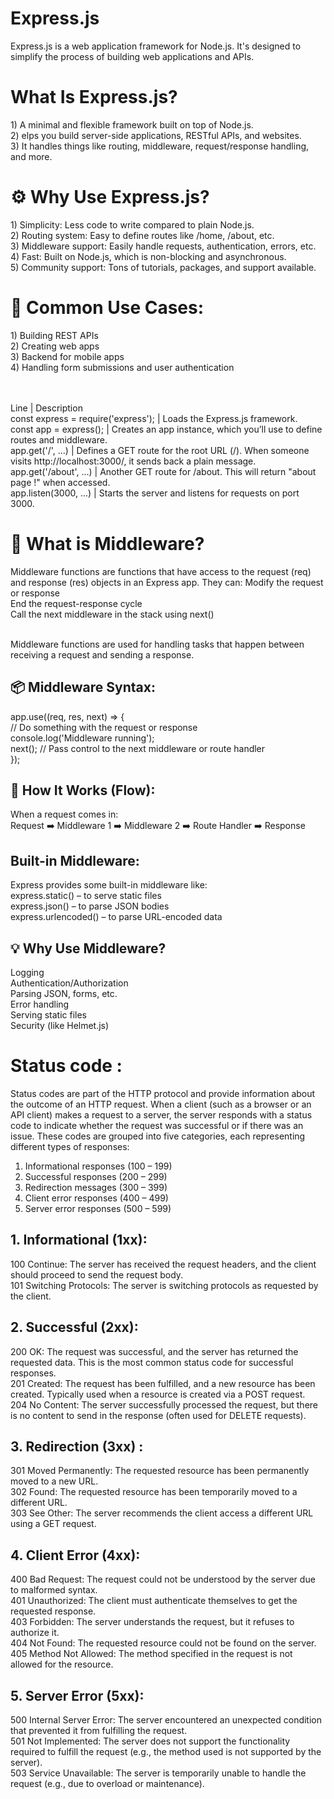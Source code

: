 <h1>Express.js</h1>
Express.js is a web application framework for Node.js. It's designed to simplify the process of building web applications and APIs.

<h1> What Is Express.js?</h1>
1) A minimal and flexible framework built on top of Node.js.<br>
2) elps you build server-side applications, RESTful APIs, and websites.<br>
3) It handles things like routing, middleware, request/response handling, and more.

<h1>⚙️ Why Use Express.js?</h1>
1) Simplicity: Less code to write compared to plain Node.js.<br>
2) Routing system: Easy to define routes like /home, /about, etc.<br>
3) Middleware support: Easily handle requests, authentication, errors, etc.<br>
4) Fast: Built on Node.js, which is non-blocking and asynchronous.<br>
5) Community support: Tons of tutorials, packages, and support available.


<h1>🚀 Common Use Cases:</h1>
1) Building REST APIs<br>
2) Creating web apps<br>
3) Backend for mobile apps<br>
4) Handling form submissions and user authentication <br><br><br>



Line | Description<br>
const express = require('express'); | Loads the Express.js framework.<br>
const app = express(); | Creates an app instance, which you’ll use to define routes and middleware.<br>
app.get('/', ...) | Defines a GET route for the root URL (/). When someone visits http://localhost:3000/, it sends back a plain message.<br>
app.get('/about', ...) | Another GET route for /about. This will return "about page !" when accessed.<br>
app.listen(3000, ...) | Starts the server and listens for requests on port 3000.


<h1>🧩 What is Middleware?</h1>
Middleware functions are functions that have access to the request (req) and response (res) objects in an Express app. They can:
Modify the request or response<br>
End the request-response cycle<br>
Call the next middleware in the stack using next()<br><br>

Middleware functions are used for handling tasks that happen between receiving a request and sending a response.

<h2>📦 Middleware Syntax:</h2>
app.use((req, res, next) => {<br>
  // Do something with the request or response<br>
  console.log('Middleware running');<br>
  next(); // Pass control to the next middleware or route handler<br>
});

<h2>🔄 How It Works (Flow):</h2>
When a request comes in:<br>
Request ➡️ Middleware 1 ➡️ Middleware 2 ➡️ Route Handler ➡️ Response

<h2>Built-in Middleware:</h2>
Express provides some built-in middleware like:<br>
express.static() – to serve static files<br>
express.json() – to parse JSON bodies<br>
express.urlencoded() – to parse URL-encoded data

<h2>💡 Why Use Middleware?</h2>
Logging<br>
Authentication/Authorization<br>
Parsing JSON, forms, etc.<br>
Error handling<br>
Serving static files<br>
Security (like Helmet.js)


<h1>Status code :</h1>
Status codes are part of the HTTP protocol and provide information about the outcome of an HTTP request. When a client (such as a browser or an API client) makes a request to a server, the server responds with a status code to indicate whether the request was successful or if there was an issue. These codes are grouped into five categories, each representing different types of responses:<br>

<ol>
  <li>Informational responses (100 – 199)  </li>
<li>Successful responses (200 – 299)  </li>
<li>Redirection messages (300 – 399)  </li>
<li>Client error responses (400 – 499)  </li>
<li>Server error responses (500 – 599)  </li>

</ol>


<h2>1. Informational (1xx):</h2>
100 Continue: The server has received the request headers, and the client should proceed to send the request body.<br>
101 Switching Protocols: The server is switching protocols as requested by the client.

<h2>2. Successful (2xx):</h2>
200 OK: The request was successful, and the server has returned the requested data. This is the most common status code for successful responses.<br>
201 Created: The request has been fulfilled, and a new resource has been created. Typically used when a resource is created via a POST request.<br>
204 No Content: The server successfully processed the request, but there is no content to send in the response (often used for DELETE requests).

<h2>3. Redirection (3xx)
:</h2>
301 Moved Permanently: The requested resource has been permanently moved to a new URL.<br>
302 Found: The requested resource has been temporarily moved to a different URL.<br>
303 See Other: The server recommends the client access a different URL using a GET request.

<h2>4. Client Error (4xx):</h2>
400 Bad Request: The request could not be understood by the server due to malformed syntax.<br>
401 Unauthorized: The client must authenticate themselves to get the requested response.<br>
403 Forbidden: The server understands the request, but it refuses to authorize it.<br>
404 Not Found: The requested resource could not be found on the server.<br>
405 Method Not Allowed: The method specified in the request is not allowed for the resource.


<h2>5. Server Error (5xx):</h2>
500 Internal Server Error: The server encountered an unexpected condition that prevented it from fulfilling the request.<br>
501 Not Implemented: The server does not support the functionality required to fulfill the request (e.g., the method used is not supported by the server).<br>
503 Service Unavailable: The server is temporarily unable to handle the request (e.g., due to overload or maintenance).

